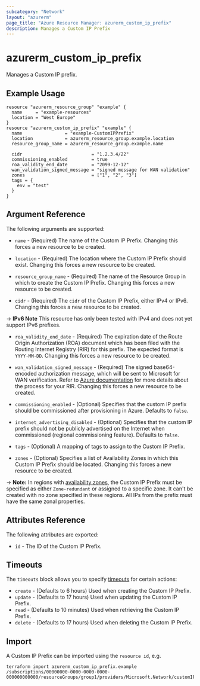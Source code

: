 ```yaml
---
subcategory: "Network"
layout: "azurerm"
page_title: "Azure Resource Manager: azurerm_custom_ip_prefix"
description: Manages a Custom IP Prefix
---
```


# azurerm_custom_ip_prefix

Manages a Custom IP prefix.

## Example Usage

```hcl
resource "azurerm_resource_group" "example" {
  name     = "example-resources"
  location = "West Europe"
}
resource "azurerm_custom_ip_prefix" "example" {
  name                = "example-CustomIPPrefix"
  location            = azurerm_resource_group.example.location
  resource_group_name = azurerm_resource_group.example.name

  cidr                          = "1.2.3.4/22"
  commissioning_enabled         = true
  roa_validity_end_date         = "2099-12-12"
  wan_validation_signed_message = "signed message for WAN validation"
  zones                         = ["1", "2", "3"]
  tags = {
    env = "test"
  }
}
```

## Argument Reference

The following arguments are supported:

* `name` - (Required) The name of the Custom IP Prefix. Changing this forces a new resource to be created.

* `location` - (Required) The location where the Custom IP Prefix should exist. Changing this forces a new resource to be created.

* `resource_group_name` - (Required) The name of the Resource Group in which to create the Custom IP Prefix. Changing this forces a new resource to be created.

* `cidr` - (Required) The `cidr` of the Custom IP Prefix, either IPv4 or IPv6. Changing this forces a new resource to be created.

-> **IPv6 Note** This resource has only been tested with IPv4 and does not yet support IPv6 prefixes.

* `roa_validity_end_date` - (Required) The expiration date of the Route Origin Authorization (ROA) document which has been filed with the Routing Internet Registry (RIR) for this prefix. The expected format is `YYYY-MM-DD`. Changing this forces a new resource to be created.

* `wan_validation_signed_message` - (Required) The signed base64-encoded authorization message, which will be sent to Microsoft for WAN verification. Refer to [Azure documentation](https://learn.microsoft.com/en-us/azure/virtual-network/ip-services/create-custom-ip-address-prefix-cli#certificate-readiness) for more details about the process for your RIR. Changing this forces a new resource to be created.

* `commissioning_enabled` - (Optional) Specifies that the custom IP prefix should be commissioned after provisioning in Azure. Defaults to `false`.

* `internet_advertising_disabled` - (Optional) Specifies that the custom IP prefix should not be publicly advertised on the Internet when commissioned (regional commissioning feature). Defaults to `false`.

* `tags` - (Optional) A mapping of tags to assign to the Custom IP Prefix.

* `zones` - (Optional) Specifies a list of Availability Zones in which this Custom IP Prefix should be located. Changing this forces a new resource to be created.

-> **Note:** In regions with [availability zones](https://docs.microsoft.com/en-us/azure/availability-zones/az-overview), the Custom IP Prefix must be specified as either `Zone-redundant` or assigned to a specific zone. It can't be created with no zone specified in these regions. All IPs from the prefix must have the same zonal properties.

## Attributes Reference

The following attributes are exported:

* `id` - The ID of the Custom IP Prefix.

## Timeouts

The `timeouts` block allows you to specify [timeouts](https://www.terraform.io/docs/configuration/resources.html#timeouts) for certain actions:

* `create` - (Defaults to 6 hours) Used when creating the Custom IP Prefix.
* `update` - (Defaults to 17 hours) Used when updating the Custom IP Prefix.
* `read` - (Defaults to 10 minutes) Used when retrieving the Custom IP Prefix.
* `delete` - (Defaults to 17 hours) Used when deleting the Custom IP Prefix.

## Import

A Custom IP Prefix can be imported using the `resource id`, e.g.

```shell
terraform import azurerm_custom_ip_prefix.example /subscriptions/00000000-0000-0000-0000-000000000000/resourceGroups/group1/providers/Microsoft.Network/customIPPrefixes/customIPPrefix1
```
